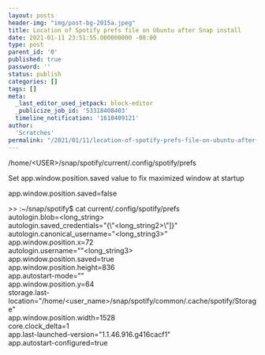 ```yaml
---
layout: posts
header-img: "img/post-bg-2015a.jpeg"
title: Location of Spotify prefs file on Ubuntu after Snap install
date: 2021-01-11 23:51:55.000000000 -08:00
type: post
parent_id: '0'
published: true
password: ''
status: publish
categories: []
tags: []
meta:
  _last_editor_used_jetpack: block-editor
  _publicize_job_id: '53318408403'
  timeline_notification: '1610409121'
author:
  'Scratches'
permalink: "/2021/01/11/location-of-spotify-prefs-file-on-ubuntu-after-snap-install/"
---
```


<p>/home/&lt;USER&gt;/snap/spotify/current/.config/spotify/prefs </p>


<p>Set app.window.position.saved value to fix maximized window at startup</p>


<p>    app.window.position.saved=false</p>


<p>&gt;&gt; :~/snap/spotify$ cat current/.config/spotify/prefs<br />autologin.blob=&lt;long_string&gt;<br />autologin.saved_credentials="{\"&lt;long_string2&gt;\"]}"<br />autologin.canonical_username="&lt;long_string3&gt;"<br />app.window.position.x=72<br />autologin.username=""&lt;long_string3&gt;<br />app.window.position.saved=true<br />app.window.position.height=836<br />app.autostart-mode=""<br />app.window.position.y=64<br />storage.last-location="/home/&lt;user_name&gt;/snap/spotify/common/.cache/spotify/Storage"<br />app.window.position.width=1528<br />core.clock_delta=1<br />app.last-launched-version="1.1.46.916.g416cacf1"<br />app.autostart-configured=true</p>

